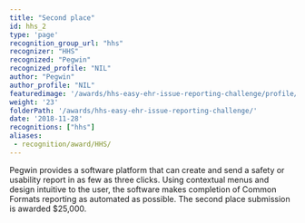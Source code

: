 ```yaml
---
title: "Second place"
id: hhs_2
type: 'page'
recognition_group_url: "hhs"
recognizer: "HHS"
recognized: "Pegwin"
recognized_profile: "NIL"
author: "Pegwin"
author_profile: "NIL"
featuredimage: '/awards/hhs-easy-ehr-issue-reporting-challenge/profile/second-place-pegwin.jpg'
weight: '23'
folderPath: '/awards/hhs-easy-ehr-issue-reporting-challenge/'
date: '2018-11-28'
recognitions: ["hhs"]
aliases:
 - recognition/award/HHS/ 
---
```


Pegwin provides a software platform that can create and send a safety or usability report in as few as three clicks. Using contextual menus and design intuitive to the user, the software makes completion of Common Formats reporting as automated as possible. The second place submission is awarded $25,000.